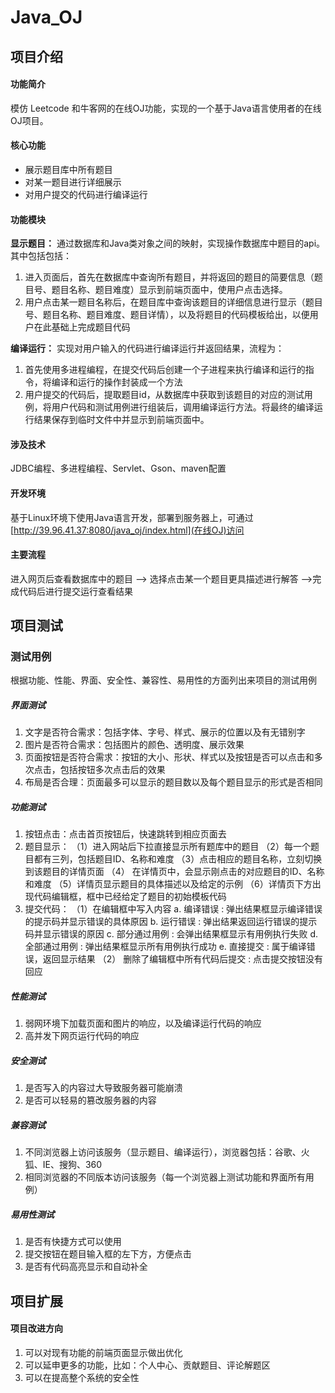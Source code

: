 # Java_OJ 
## 项目介绍
#### 功能简介
模仿 Leetcode 和牛客网的在线OJ功能，实现的一个基于Java语言使用者的在线OJ项目。
#### 核心功能
- 展示题目库中所有题目
- 对某一题目进行详细展示
- 对用户提交的代码进行编译运行
#### 功能模块
**显示题目：**
通过数据库和Java类对象之间的映射，实现操作数据库中题目的api。其中包括包括：
1. 进入页面后，首先在数据库中查询所有题目，并将返回的题目的简要信息（题目号、题目名称、题目难度）显示到前端页面中，使用户点击选择。
2. 用户点击某一题目名称后，在题目库中查询该题目的详细信息进行显示（题目号、题目名称、题目难度、题目详情），以及将题目的代码模板给出，以便用户在此基础上完成题目代码

**编译运行：**
  实现对用户输入的代码进行编译运行并返回结果，流程为：
  1. 首先使用多进程编程，在提交代码后创建一个子进程来执行编译和运行的指令，将编译和运行的操作封装成一个方法
  2. 用户提交的代码后，提取题目id，从数据库中获取到该题目的对应的测试用例，将用户代码和测试用例进行组装后，调用编译运行方法。将最终的编译运行结果保存到临时文件中并显示到前端页面中。
 #### 涉及技术
 JDBC编程、多进程编程、Servlet、Gson、maven配置
#### 开发环境
基于Linux环境下使用Java语言开发，部署到服务器上，可通过[http://39.96.41.37:8080/java_oj/index.html](在线OJ)访问
#### 主要流程
进入网页后查看数据库中的题目 ——> 选择点击某一个题目更具描述进行解答 ——>完成代码后进行提交运行查看结果 
## 项目测试
### 测试用例
根据功能、性能、界面、安全性、兼容性、易用性的方面列出来项目的测试用例
##### 界面测试
1. 文字是否符合需求：包括字体、字号、样式、展示的位置以及有无错别字
2.  图片是否符合需求：包括图片的颜色、透明度、展示效果
3. 页面按钮是否符合需求：按钮的大小、形状、样式以及按钮是否可以点击和多次点击，包括按钮多次点击后的效果
4. 布局是否合理：页面最多可以显示的题目数以及每个题目显示的形式是否相同
##### 功能测试
1. 按钮点击：点击首页按钮后，快速跳转到相应页面去
2. 题目显示：
（1）进入网站后下拉直接显示所有题库中的题目
（2）每一个题目都有三列，包括题目ID、名称和难度
（3）点击相应的题目名称，立刻切换到该题目的详情页面
（4） 在详情页中，会显示刚点击的对应题目的ID、名称和难度
（5）详情页显示题目的具体描述以及给定的示例
（6）详情页下方出现代码编辑框，框中已经给定了题目的初始模板代码
3. 提交代码：
（1）在编辑框中写入内容
a. 编译错误 : 弹出结果框显示编译错误的提示码并显示错误的具体原因
b. 运行错误 : 弹出结果返回运行错误的提示码并显示错误的原因
c. 部分通过用例 : 会弹出结果框显示有用例执行失败
d. 全部通过用例 : 弹出结果框显示所有用例执行成功
e. 直接提交 : 属于编译错误，返回显示结果
（2） 删除了编辑框中所有代码后提交 : 点击提交按钮没有回应
##### 性能测试
1. 弱网环境下加载页面和图片的响应，以及编译运行代码的响应
2. 高并发下网页运行代码的响应
##### 安全测试
1. 是否写入的内容过大导致服务器可能崩溃
2. 是否可以轻易的篡改服务器的内容
##### 兼容测试
1. 不同浏览器上访问该服务（显示题目、编译运行），浏览器包括：谷歌、火狐、IE、搜狗、360
2. 相同浏览器的不同版本访问该服务（每一个浏览器上测试功能和界面所有用例）
##### 易用性测试
1. 是否有快捷方式可以使用
2. 提交按钮在题目输入框的左下方，方便点击
3. 是否有代码高亮显示和自动补全
## 项目扩展
#### 项目改进方向
1. 可以对现有功能的前端页面显示做出优化
2. 可以延申更多的功能，比如：个人中心、贡献题目、评论解题区
3. 可以在提高整个系统的安全性
